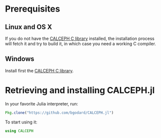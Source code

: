# Prerequisites

## Linux and OS X

If you do not have the [CALCEPH C library](https://www.imcce.fr/recherche/equipes/asd/calceph/) installed, the installation process will fetch it and try to build it, in which case you need a working C compiler.

## Windows

Install first the [CALCEPH C library](https://www.imcce.fr/recherche/equipes/asd/calceph/).

# Retrieving and installing CALCEPH.jl

In your favorite Julia interpreter, run:

```julia
Pkg.clone("https://github.com/bgodard/CALCEPH.jl")
```

To start using it:

```julia
using CALCEPH
```
